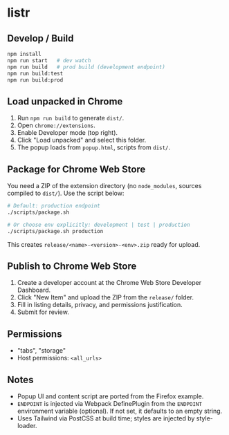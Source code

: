 # listr

## Develop / Build

```bash
npm install
npm run start   # dev watch
npm run build   # prod build (development endpoint)
npm run build:test
npm run build:prod
```

## Load unpacked in Chrome

1. Run `npm run build` to generate `dist/`.
2. Open `chrome://extensions`.
3. Enable Developer mode (top right).
4. Click "Load unpacked" and select this folder.
5. The popup loads from `popup.html`, scripts from `dist/`.

## Package for Chrome Web Store

You need a ZIP of the extension directory (no `node_modules`, sources compiled to `dist/`). Use the script below:

```bash
# Default: production endpoint
./scripts/package.sh

# Or choose env explicitly: development | test | production
./scripts/package.sh production
```

This creates `release/<name>-<version>-<env>.zip` ready for upload.

## Publish to Chrome Web Store

1. Create a developer account at the Chrome Web Store Developer Dashboard.
2. Click "New Item" and upload the ZIP from the `release/` folder.
3. Fill in listing details, privacy, and permissions justification.
4. Submit for review.

## Permissions
- "tabs", "storage"
- Host permissions: `<all_urls>`

## Notes
- Popup UI and content script are ported from the Firefox example.
- `ENDPOINT` is injected via Webpack DefinePlugin from the `ENDPOINT` environment variable (optional). If not set, it defaults to an empty string.
- Uses Tailwind via PostCSS at build time; styles are injected by style-loader.
